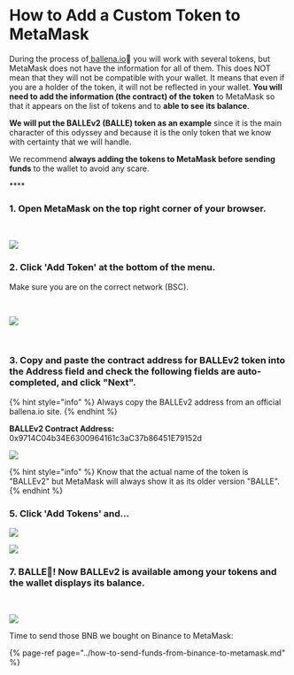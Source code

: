 # How to Add a Custom Token to MetaMask

During the process of[ ballena.io](https://ballena.io/)🐋 you will work with several tokens, but MetaMask does not have the information for all of them. This does NOT mean that they will not be compatible with your wallet. It means that even if you are a holder of the token, it will not be reflected in your wallet. **You will need to add the information \(the contract\) of the token** to MetaMask so that it appears on the list of tokens and to **able to see its balance**.

**We will put the BALLEv2 \(BALLE\) token as an example** since it is the main character of this odyssey and because it is the only token that we know with certainty that we will handle.

We recommend **always adding the tokens to MetaMask before sending funds** to the wallet to avoid any scare.

\*\*\*\*

### 1. Open MetaMask on the top right corner of your browser. 

​

![](../../../../.gitbook/assets/1%20%2810%29.png)



### 2. Click 'Add Token' at the bottom of the menu.

Make sure you are on the correct network \(BSC\).

​

![](../../../../.gitbook/assets/2-1-.png)

​

### 3. Copy and paste the contract address for BALLEv2 token into the Address field and check the following fields are auto-completed, and click "Next".

{% hint style="info" %}
Always copy the BALLEv2 address from an official ballena.io site.
{% endhint %}

**BALLEv2 Contract Address:** 0x9714C04b34E6300964161c3aC37b86451E79152d



![](../../../../.gitbook/assets/screenshot-2021-05-24-at-18.39.06.png)



{% hint style="info" %}
Know that the actual name of the token is "BALLEv2" but MetaMask will always show it as its older version "BALLE".
{% endhint %}



### 5. Click 'Add Tokens' and...



![](../../../../.gitbook/assets/5-1-.png)

![](../../../../.gitbook/assets/6-1-.png)



### 7. BALLE🐋! Now BALLEv2 is available among your tokens and the wallet displays its balance.

​

![](../../../../.gitbook/assets/7-1-.png)



Time to send those BNB we bought on Binance to MetaMask:

{% page-ref page="../how-to-send-funds-from-binance-to-metamask.md" %}





